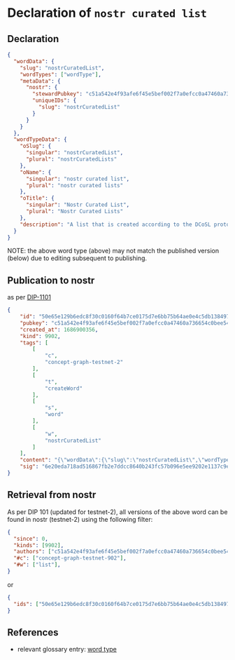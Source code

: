 # Declaration of `nostr curated list`

## Declaration

```json
{
  "wordData": {
    "slug": "nostrCuratedList",
    "wordTypes": ["wordType"],
    "metaData": {
      "nostr": {
        "stewardPubkey": "c51a542e4f93afe6f45e5bef002f7a0efcc0a47460a736654c0bee5402c482fa",
        "uniqueIDs": {
          "slug": "nostrCuratedList"
        }
      }
    }
  },
  "wordTypeData": {
    "oSlug": {
      "singular": "nostrCuratedList",
      "plural": "nostrCuratedLists"
    },
    "oName": {
      "singular": "nostr curated list",
      "plural": "nostr curated lists"
    },
    "oTitle": {
      "singular": "Nostr Curated List",
      "plural": "Nostr Curated Lists"
    },
    "description": "A list that is created according to the DCoSL protocol."
  }
}
```

NOTE: the above word type (above) may not match the published version (below) due to editing subsequent to publishing.

## Publication to nostr

as per [DIP-1101](../../networking/nostr/1101.md)

```json
{
    "id": "50e65e129b6edc8f30c0160f64b7ce0175d7e6bb75b64ae0e4c5db1384979a82",
    "pubkey": "c51a542e4f93afe6f45e5bef002f7a0efcc0a47460a736654c0bee5402c482fa",
    "created_at": 1686900356,
    "kind": 9902,
    "tags": [
        [
            "c",
            "concept-graph-testnet-2"
        ],
        [
            "t",
            "createWord"
        ],
        [
            "s",
            "word"
        ],
        [
            "w",
            "nostrCuratedList"
        ]
    ],
    "content": "{\"wordData\":{\"slug\":\"nostrCuratedList\",\"wordTypes\":[\"wordType\"],\"metaData\":{\"nostr\":{\"stewardPubkey\":\"c51a542e4f93afe6f45e5bef002f7a0efcc0a47460a736654c0bee5402c482fa\",\"uniqueIDs\":{\"slug\":\"nostrCuratedList\"}}}},\"wordTypeData\":{\"slug\":\"nostrCuratedList\",\"name\":\"nostr curated list\",\"title\":\"Nostr Curated List\",\"description\":\"A list that is created according to the DCoSL protocol.\"}}",
    "sig": "6e20eda718ad516867fb2e7ddcc8640b243fc57b096e5ee9202e1137c9edee97271f0076e18deafcebc2f5c4890b8798023f276e9778eb76dcc1eb5b2bcab43c"
}
```

## Retrieval from nostr

As per DIP 101 (updated for testnet-2), all versions of the above word can be found in nostr (testnet-2) using the following filter:

```json
{
  "since": 0,
  "kinds": [9902],
  "authors": ["c51a542e4f93afe6f45e5bef002f7a0efcc0a47460a736654c0bee5402c482fa"],
  "#c": ["concept-graph-testnet-902"],
  "#w": ["list"],
}
```

or

```json
{
  "ids": ["50e65e129b6edc8f30c0160f64b7ce0175d7e6bb75b64ae0e4c5db1384979a82"],
}
```

## References

- relevant glossary entry: [word type](../../../glossary/wordType.md)
